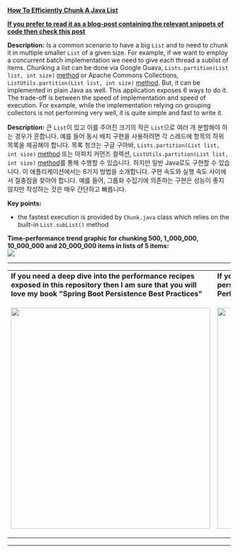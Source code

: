 **[How To Efficiently Chunk A Java List](https://github.com/AnghelLeonard/Hibernate-SpringBoot/tree/master/ChunkList)**

<b><a href="https://persistencelayer.wixsite.com/springboot-hibernate/post/how-to-efficiently-chunk-a-java-list">If you prefer to read it as a blog-post containing the relevant snippets of code then check this post</a></b>

**Description:** Is a common scenario to have a big `List` and to need to chunk it in multiple smaller `List` of a given size. For example, if we want to employ a concurrent batch implementation we need to give each thread a sublist of items. Chunking a list can be done via Google Guava, `Lists.partition(List list, int size)` [method](https://guava.dev/releases/22.0/api/docs/com/google/common/collect/Lists.html#partition-java.util.List-int-) or Apache Commons Collections, `ListUtils.partition(List list, int size)` [method](<https://commons.apache.org/proper/commons-collections/apidocs/org/apache/commons/collections4/ListUtils.html#partition(java.util.List,%20int)>). But, it can be implemented in plain Java as well. This application exposes 6 ways to do it. The trade-off is between the speed of implementation and speed of execution. For example, while the implementation relying on grouping collectors is not performing very well, it is quite simple and fast to write it.

**Description:** 큰 `List`이 있고 이를 주어진 크기의 작은 `List`으로 여러 개 분할해야 하는 경우가 흔합니다. 예를 들어 동시 배치 구현을 사용하려면 각 스레드에 항목의 하위 목록을 제공해야 합니다. 목록 청크는 구글 구아바, `Lists.partition(List list, int size)` [method](https://guava.dev/releases/22.0/api/docs/com/google/common/collect/Lists.html#partition-java.util.List-int-) 또는 아파치 커먼즈 컬렉션, `ListUtils.partition(List list, int size)` [method](<https://commons.apache.org/proper/commons-collections/apidocs/org/apache/commons/collections4/ListUtils.html#partition(java.util.List,%20int)>)를 통해 수행할 수 있습니다. 하지만 일반 Java로도 구현할 수 있습니다. 이 애플리케이션에서는 6가지 방법을 소개합니다. 구현 속도와 실행 속도 사이에서 절충점을 찾아야 합니다. 예를 들어, 그룹화 수집기에 의존하는 구현은 성능이 좋지 않지만 작성하는 것은 매우 간단하고 빠릅니다.

**Key points:**

- the fastest execution is provided by `Chunk.java` class which relies on the built-in `List.subList()` method

**Time-performance trend graphic for chunking 500, 1_000_000, 10_000_000 and 20_000_000 items in lists of 5 items:**\
![](https://github.com/AnghelLeonard/Hibernate-SpringBoot/blob/master/ChunkList/head-to-head.png)

---

<table>
     <tr><td><b>If you need a deep dive into the performance recipes exposed in this repository then I am sure that you will love my book "Spring Boot Persistence Best Practices"</b></td><td><b>If you need a hand of tips and illustrations of 100+ Java persistence performance issues then "Java Persistence Performance Illustrated Guide" is for you.</b></td></tr>
     <tr><td>
<a href="https://www.apress.com/us/book/9781484256251"><p align="left"><img src="https://github.com/AnghelLeonard/Hibernate-SpringBoot/blob/master/Spring%20Boot%20Persistence%20Best%20Practices.jpg" height="500" width="450"/></p></a>
</td><td>
<a href="https://leanpub.com/java-persistence-performance-illustrated-guide"><p align="right"><img src="https://github.com/AnghelLeonard/Hibernate-SpringBoot/blob/master/Java%20Persistence%20Performance%20Illustrated%20Guide.jpg" height="500" width="450"/></p></a>
</td></tr></table>

---
